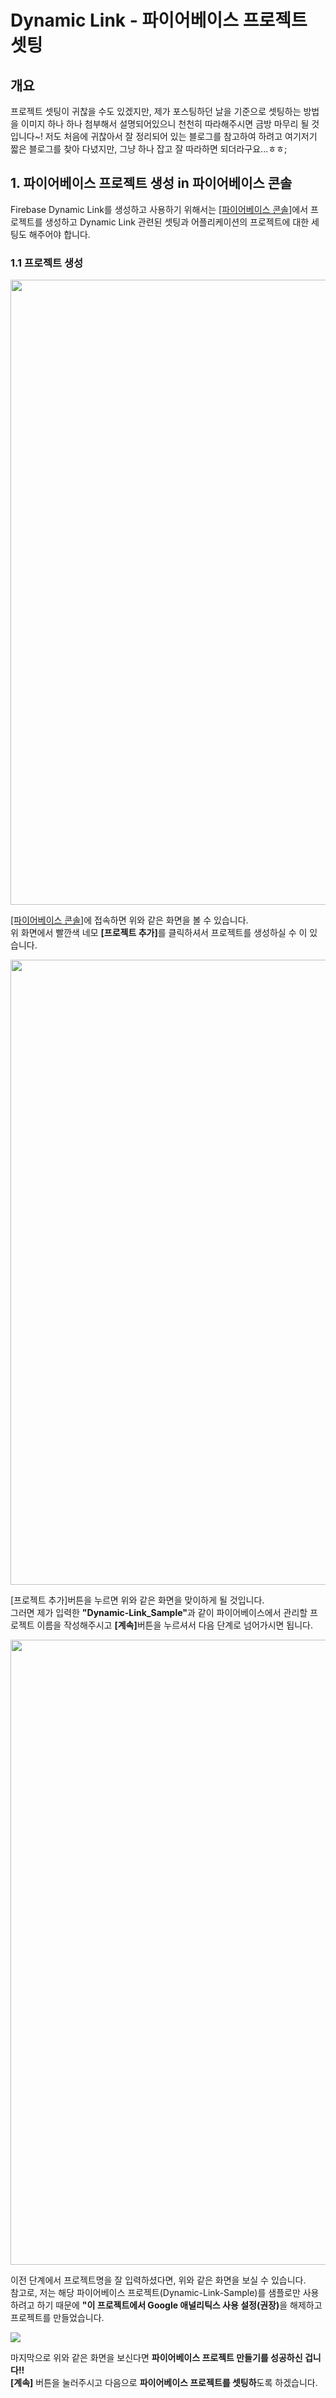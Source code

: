 # Dynamic Link - 파이어베이스 프로젝트 셋팅

## 개요

프로젝트 셋팅이 귀찮을 수도 있겠지만, 제가 포스팅하던 날을 기준으로 셋팅하는 방법을 이미지 하나 하나 첨부해서 설명되어있으니 천천히 따라해주시면 금방 마무리 될 것입니다~!
저도 처음에 귀찮아서 잘 정리되어 있는 블로그를 참고하여 하려고 여기저기 짧은 블로그를 찾아 다녔지만, 그냥 하나 잡고 잘 따라하면 되더라구요...ㅎㅎ;

## 1. 파이어베이스 프로젝트 생성 in 파이어베이스 콘솔
Firebase Dynamic Link를 생성하고 사용하기 위해서는 [[파이어베이스 콘솔]](https://console.firebase.google.com/)에서 프로젝트를 생성하고 
Dynamic Link 관련된 셋팅과 어플리케이션의 프로젝트에 대한 세팅도 해주어야 합니다.

### 1.1 프로젝트 생성

<p>
  
<img width=1000
     src="https://user-images.githubusercontent.com/40654227/226161968-3ed1d7ab-cc85-4e38-b1b2-27581056171f.png"/>

[[파이어베이스 콘솔]](https://console.firebase.google.com/)에 접속하면 위와 같은 화면을 볼 수 있습니다.</br>
위 화면에서 빨깐색 네모 <strong>[프로젝트 추가]</strong>를 클릭하셔서 프로젝트를 생성하실 수 이 있습니다.

</p>

<p>
  
<img width=1000
     src="https://user-images.githubusercontent.com/40654227/226162208-538a364e-6f21-4ead-b4c3-add14d567612.png"/>

  [프로젝트 추가]버튼을 누르면 위와 같은 화면을 맞이하게 될 것입니다.</br>
  그러면 제가 입력한 <strong>"Dynamic-Link_Sample"</strong>과 같이 파이어베이스에서 관리할 프로젝트 이름을 작성해주시고 <strong>[계속]</strong>버튼을 누르셔서 다음 단계로 넘어가시면 됩니다.

  
</p>
  
  
<p>
  
  <img width=1000
       src="https://user-images.githubusercontent.com/40654227/226162369-224ad8d8-94f3-45e2-b6f8-c3ebad298477.png"/>
  
  이전 단계에서 프로젝트명을 잘 입력하셨다면, 위와 같은 화면을 보실 수 있습니다.</br>
  참고로, 저는 해당 파이어베이스 프로젝트(Dynamic-Link-Sample)를 샘플로만 사용하려고 하기 때문에 <strong>"이 프로젝트에서 Google 애널리틱스 사용 설정(권장)</strong>을 해제하고 프로젝트를 만들었습니다.
  
</p>


<p>
  
  <img wdith=1000
       src="https://user-images.githubusercontent.com/40654227/226162544-290b20e2-7286-4a50-b068-0ded1ce01599.png"/>

  마지막으로 위와 같은 화면을 보신다면 <strong>파이어베이스 프로젝트 만들기를 성공하신 겁니다!!</strong></br>
  <strong>[계속]</strong> 버튼을 눌러주시고 다음으로 <strong>파이어베이스 프로젝트를 셋팅하</strong>도록 하겠습니다.

  
</p>
